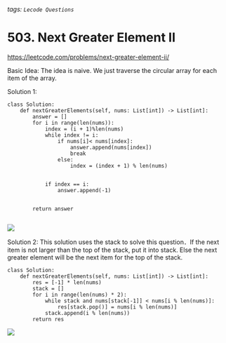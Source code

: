 ###### tags: `Lecode Questions`

# 503. Next Greater Element II

https://leetcode.com/problems/next-greater-element-ii/

Basic Idea: The idea is naive.  We just traverse the circular array for each item of the array.

Solution 1: 
```python=
class Solution:
    def nextGreaterElements(self, nums: List[int]) -> List[int]:
        answer = []
        for i in range(len(nums)):
            index = (i + 1)%len(nums)
            while index != i:
                if nums[i]< nums[index]:
                    answer.append(nums[index])
                    break
                else:
                    index = (index + 1) % len(nums)
                    
            
            if index == i:
                answer.append(-1)
        
        
        return answer
                
```

![](https://i.imgur.com/V0j4oVk.png)


Solution 2: This solution uses the stack to solve this question．If the next item is not larger than the top of the stack, put it into stack.  Else the next greater element will be the next item for the top of the stack.

```python=
class Solution:
    def nextGreaterElements(self, nums: List[int]) -> List[int]:
        res = [-1] * len(nums)
        stack = []
        for i in range(len(nums) * 2):
            while stack and nums[stack[-1]] < nums[i % len(nums)]:
                res[stack.pop()] = nums[i % len(nums)]
            stack.append(i % len(nums))
        return res

```

![](https://i.imgur.com/ffQWKAW.png)
